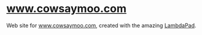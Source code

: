 # www.cowsaymoo.com

Web site for www.cowsaymoo.com, created with the amazing
[LambdaPad](http://lambdapad.io).
